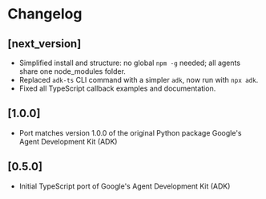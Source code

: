 # Changelog

## [next_version]
* Simplified install and structure: no global `npm -g` needed; all agents share one node_modules folder.
* Replaced `adk-ts` CLI command with a simpler `adk`, now run with `npx adk`.
* Fixed all TypeScript callback examples and documentation.


## [1.0.0]
* Port matches version 1.0.0 of the original Python package Google's Agent Development Kit (ADK)

## [0.5.0]
* Initial TypeScript port of Google's Agent Development Kit (ADK)
